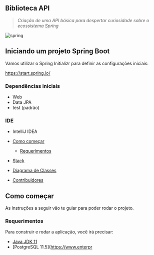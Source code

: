 ## Biblioteca API
> *Criação de uma API básica para despertar curiosidade sobre o ecossistema Spring*

![spring](https://github.com/martaago/assets/blob/main/spring.png)

## Iniciando um projeto Spring Boot

Vamos utilizar o Spring Initializr para definir as configurações iniciais:

https://start.spring.io/

### Dependências iniciais
- Web
- Data JPA
- test (padrão)

### IDE
- IntelliJ IDEA




- [Como começar](#getting-started)
    - [Requerimentos](#requirements)
- [Stack](#built-with)
- [Diagrama de Classes](#diagrama-de-classes)
- [Contribuidores](#current-contributors)

## Como começar

As instruções a seguir vão te guiar para poder rodar o projeto.

### Requerimentos

Para construir e rodar a aplicação, você irá precisar:

- [Java JDK 11](https://www.oracle.com/java/technologies/javase-jdk11-downloads.html)
- [PostgreSQL 11.5](https://www.enterpr
